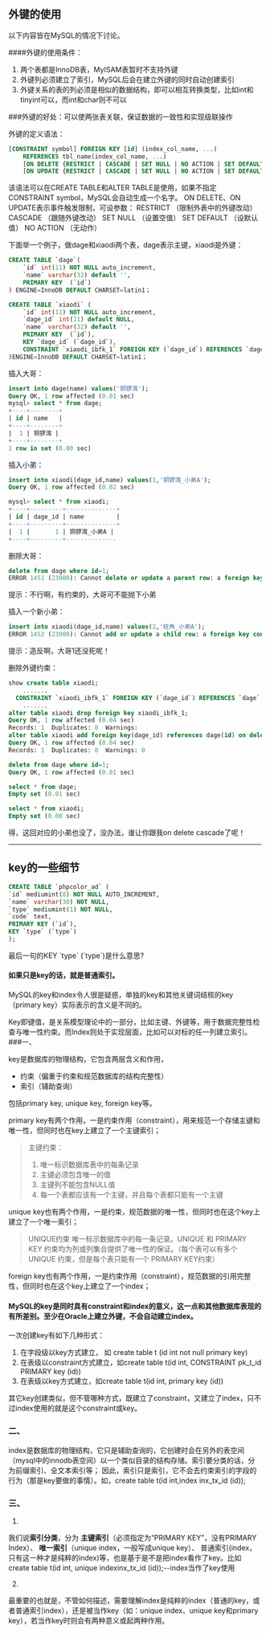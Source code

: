 ## 外键的使用

以下内容皆在MySQL的情况下讨论。

####外键的使用条件：
1. 两个表都是InnoDB表，MyISAM表暂时不支持外键
2. 外键列必须建立了索引，MySQL后会在建立外键的同时自动创建索引
3. 外键关系的表的列必须是相似的数据结构，即可以相互转换类型，比如int和tinyint可以，而int和char则不可以

###外键的好处：可以使两张表关联，保证数据的一致性和实现级联操作

外键的定义语法：

```sql
[CONSTRAINT symbol] FOREIGN KEY [id] (index_col_name, ...)
    REFERENCES tbl_name(index_col_name, ...)
    [ON DELETE {RESTRICT | CASCADE | SET NULL | NO ACTION | SET DEFAULT}]
    [ON UPDATE {RESTRICT | CASCADE | SET NULL | NO ACTION | SET DEFAULT}]
```
该语法可以在CREATE TABLE和ALTER TABLE是使用，如果不指定CONSTRAINT symbol，MySQL会自动生成一个名字。
ON DELETE、ON UPDATE表示事件触发限制，可设参数：
RESTRICT （限制外表中的外键改动）
CASCADE （跟随外键改动）
SET NULL （设置空值）
SET DEFAULT （设默认值）
NO ACTION （无动作）

下面举一个例子，做dage和xiaodi两个表，dage表示主键，xiaodi是外键：

```sql
CREATE TABLE `dage`(
    `id` int(11) NOT NULL auto_increment,
    `name` varchar(32) default '',
    PRIMARY KEY  (`id`)
) ENGINE=InnoDB DEFAULT CHARSET=latin1；

CREATE TABLE `xiaodi` (
	`id` int(11) NOT NULL auto_increment,
	`dage_id` int(11) default NULL,
	`name` varchar(32) default '',
	PRIMARY KEY  (`id`),
	KEY `dage_id` (`dage_id`),
	CONSTRAINT `xiaodi_ibfk_1` FOREIGN KEY (`dage_id`) REFERENCES `dage` (`id`)
)ENGINE=InnoDB DEFAULT CHARSET=latin1；
```

插入大哥：

```sql
insert into dage(name) values('铜锣湾');
Query OK, 1 row affected (0.01 sec)
mysql> select * from dage;
+----+--------+
| id | name   |
+----+--------+
|  1 | 铜锣湾 |
+----+--------+
1 row in set (0.00 sec)
```

插入小弟：

```sql
insert into xiaodi(dage_id,name) values(1,'铜锣湾_小弟A');
Query OK, 1 row affected (0.02 sec)

mysql> select * from xiaodi;
+----+---------+--------------+
| id | dage_id | name         |
+----+---------+--------------+
|  1 |       1 | 铜锣湾_小弟A |
+----+---------+--------------
```

删除大哥：

```sql
delete from dage where id=1;
ERROR 1451 (23000): Cannot delete or update a parent row: a foreign key constraint fails (`bstar/xiaodi`, CONSTRAINT `xiaodi_ibfk_1` FOREIGN KEY (`dage_id`) REFERENCES `dage` (`id`))
```

提示：不行啊，有约束的，大哥可不能抛下小弟

插入一个新小弟：

```sql
insert into xiaodi(dage_id,name) values(2,'旺角_小弟A');              
ERROR 1452 (23000): Cannot add or update a child row: a foreign key constraint fails (`bstar/xiaodi`, CONSTRAINT `xiaodi_ibfk_1` FOREIGN KEY (`dage_id`) REFERENCES `dage` (`id`))
```

提示：造反啊，大哥1还没死呢！

删除外键约束：

```sql
show create table xiaodi;
    .......
  CONSTRAINT `xiaodi_ibfk_1` FOREIGN KEY (`dage_id`) REFERENCES `dage` (`id`)
    .......
alter table xiaodi drop foreign key xiaodi_ibfk_1; 
Query OK, 1 row affected (0.04 sec)
Records: 1  Duplicates: 0  Warnings: 
alter table xiaodi add foreign key(dage_id) references dage(id) on delete cascade on update cascade;
Query OK, 1 row affected (0.04 sec)
Records: 1  Duplicates: 0  Warnings: 0
```

```sql
delete from dage where id=1;
Query OK, 1 row affected (0.01 sec)

select * from dage;
Empty set (0.01 sec)

select * from xiaodi;
Empty set (0.00 sec)
```


得，这回对应的小弟也没了，没办法，谁让你跟我on delete cascade了呢！

**************
## key的一些细节

```sql
CREATE TABLE `phpcolor_ad` (  
`id` mediumint(8) NOT NULL AUTO_INCREMENT,  
`name` varchar(30) NOT NULL,  
`type` mediumint(1) NOT NULL,  
`code` text,  
PRIMARY KEY (`id`),  
KEY `type` (`type`)  
);  
```



最后一句的KEY  \`type\` (\`type\`)是什么意思?

#### 如果只是key的话，就是普通索引。
MySQL的key和index令人很是疑惑，单独的key和其他关键词结核的key（primary key）实际表示的含义是不同的。 

Key即键值，是关系模型理论中的一部分，比如主键、外键等，用于数据完整性检查与唯一性约束。而Index则处于实现层面，比如可以对标的任一列建立索引。
###一、

key是数据库的物理结构，它包含两层含义和作用，

+ 约束（偏重于约束和规范数据库的结构完整性）
+ 索引（辅助查询）

包括primary key, unique key, foreign key等。

primary key有两个作用，一是约束作用（constraint），用来规范一个存储主键和唯一性，但同时也在key上建立了一个主键索引；

> 主键约束：
> 1. 唯一标识数据库表中的每条记录
> 2. 主键必须包含唯一的值
> 3. 主键列不能包含NULL值
> 4. 每一个表都应该有一个主键，并且每个表都只能有一个主键

unique key也有两个作用，一是约束，规范数据的唯一性，但同时也在这个key上建立了一个唯一索引；

> UNIQUE约束
> 唯一标示数据库中的每一条记录。UNIQUE 和 PRIMARY KEY 约束均为列或列集合提供了唯一性的保证。（每个表可以有多个 UNIQUE 约束，但是每个表只能有一个 PRIMARY KEY约束）

foreign key也有两个作用，一是约束作用（constraint），规范数据的引用完整性，但同时也在这个key上建立了一个index；

#### MySQL的key是同时具有constraint和index的意义，这一点和其他数据库表现的有所差别。至少在Oracle上建立外键，不会自动建立index。
一次创建key有如下几种形式：

1. 在字段级以key方式建立， 如 create table t (id int not null primary key)
2. 在表级以constraint方式建立，如create table t(id int, CONSTRAINT pk_t_id PRIMARY key (id))
3. 在表级以key方式建立，如create table t(id int, primary key (id))

其它key创建类似，但不管哪种方式，既建立了constraint，又建立了index，只不过index使用的就是这个constraint或key。

### 二、
index是数据库的物理结构，它只是辅助查询的，它创建时会在另外的表空间（mysql中的innodb表空间）以一个类似目录的结构存储。索引要分类的话，分为前缀索引、全文本索引等； 
因此，索引只是索引，它不会去约束索引的字段的行为（那是key要做的事情）。如，create table t(id int,index inx_tx_id (id));

### 三、


1.

我们说**索引分类**，分为
**主键索引**（必须指定为“PRIMARY KEY”，没有PRIMARY Index）、
**唯一索引**（unique index，一般写成unique key）、
普通索引(index，只有这一种才是纯粹的index)等，也是基于是不是把index看作了key。比如 create table t(id int, unique indexinx_tx_id (id));--index当作了key使用

2.

最重要的也就是，不管如何描述，需要理解index是纯粹的index（普通的key，或者普通索引index），还是被当作key（如：unique index、unique key和primary key），若当作key时则会有两种意义或起两种作用。